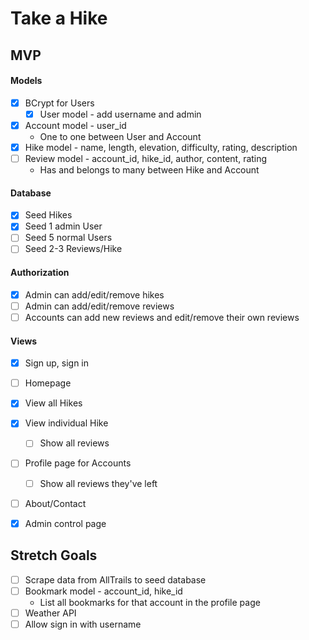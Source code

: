 # Take a Hike

## MVP

#### Models
- [x] BCrypt for Users
  - [x] User model - add username and admin
- [x] Account model - user_id
  * One to one between User and Account
- [x] Hike model - name, length, elevation, difficulty, rating, description
- [ ] Review model - account_id, hike_id, author, content, rating
  * Has and belongs to many between Hike and Account

#### Database
- [x] Seed Hikes
- [x] Seed 1 admin User
- [ ] Seed 5 normal Users
- [ ] Seed 2-3 Reviews/Hike

#### Authorization
- [x] Admin can add/edit/remove hikes
- [ ] Admin can add/edit/remove reviews
- [ ] Accounts can add new reviews and edit/remove their own reviews

#### Views
- [x] Sign up, sign in
- [ ] Homepage
- [x] View all Hikes
- [x] View individual Hike
  - [ ] Show all reviews
- [ ] Profile page for Accounts
  - [ ] Show all reviews they've left
- [ ] About/Contact
- [x] Admin control page


## Stretch Goals
- [ ] Scrape data from AllTrails to seed database
- [ ] Bookmark model - account_id, hike_id
  * List all bookmarks for that account in the profile page
- [ ] Weather API
- [ ] Allow sign in with username
